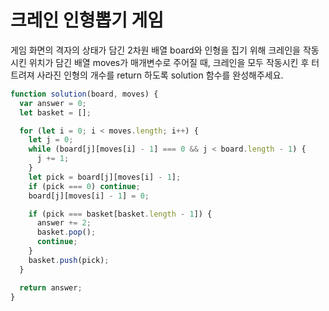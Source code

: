 # 크레인 인형뽑기 게임

게임 화면의 격자의 상태가 담긴 2차원 배열 board와 인형을 집기 위해 크레인을 작동시킨 위치가 담긴 배열 moves가 매개변수로 주어질 때, 크레인을 모두 작동시킨 후 터트려져 사라진 인형의 개수를 return 하도록 solution 함수를 완성해주세요.

```javascript
function solution(board, moves) {
  var answer = 0;
  let basket = [];

  for (let i = 0; i < moves.length; i++) {
    let j = 0;
    while (board[j][moves[i] - 1] === 0 && j < board.length - 1) {
      j += 1;
    }
    let pick = board[j][moves[i] - 1];
    if (pick === 0) continue;
    board[j][moves[i] - 1] = 0;

    if (pick === basket[basket.length - 1]) {
      answer += 2;
      basket.pop();
      continue;
    }
    basket.push(pick);
  }

  return answer;
}
```
